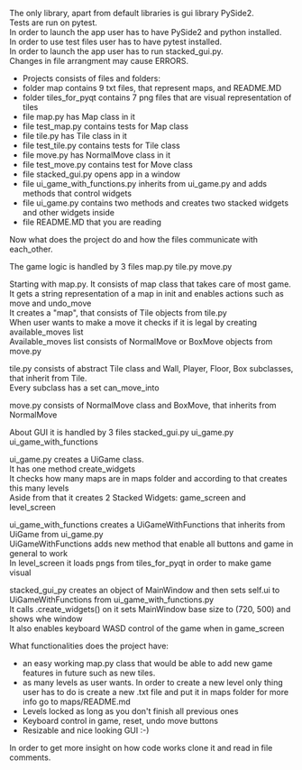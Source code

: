 The only library, apart from default libraries is gui library PySide2. <br />
Tests are run on pytest. <br />
In order to launch the app user has to have PySide2 and python installed. <br />
In order to use test files user has to have pytest installed. <br />
In order to launch the app user has to run stacked_gui.py. <br />
Changes in file arrangment may cause ERRORS. <br />

- Projects consists of files and folders:
- folder map contains 9 txt files, that represent maps, and README.MD
- folder tiles_for_pyqt contains 7 png files that are visual representation of tiles
- file map.py has Map class in it
- file test_map.py contains tests for Map class
- file tile.py has Tile class in it
- file test_tile.py contains tests for Tile class
- file move.py has NormalMove class in it
- file test_move.py contains test for Move class
- file stacked_gui.py opens app in a window
- file ui_game_with_functions.py inherits from ui_game.py and adds methods that control widgets
- file ui_game.py contains two methods and creates two stacked widgets and other widgets inside
- file README.MD that you are reading

Now what does the project do and how the files communicate with each_other. <br />


The game logic is handled by 3 files map.py tile.py move.py <br />

Starting with map.py. It consists of map class that takes care of most game. <br />
It gets a string representation of a map in init and enables actions such as move and undo_move <br />
It creates a "map", that consists of Tile objects from tile.py <br />
When user wants to make a move it checks if it is legal by creating available_moves list <br />
Available_moves list consists of NormalMove or BoxMove objects from move.py <br />

tile.py consists of abstract Tile class and Wall, Player, Floor, Box subclasses, that inherit from Tile. <br />
Every subclass has a set can_move_into <br />

move.py consists of NormalMove class and BoxMove, that inherits from NormalMove <br />


About GUI it is handled by 3 files stacked_gui.py ui_game.py ui_game_with_functions <br />

ui_game.py creates a UiGame class.  <br />
It has one method create_widgets <br />
It checks how many maps are in maps folder and according to that creates this many levels <br />
Aside from that it creates 2 Stacked Widgets: game_screen and level_screen <br />

ui_game_with_functions creates a UiGameWithFunctions that inherits from UiGame from ui_game.py  <br />
UiGameWithFunctions adds new method that enable all buttons and game in general to work  <br />
In level_screen it loads pngs from tiles_for_pyqt in order to make game visual  <br />

stacked_gui_py creates an object of MainWindow and then sets self.ui to UiGameWithFunctions from ui_game_with_functions.py <br />
It calls .create_widgets() on it sets MainWindow base size to  (720, 500) and shows whe window <br />
It also enables keyboard WASD control of the game when in game_screen <br />

What functionalities does the project have:
- an easy working map.py class that would be able to add new game features in future such as new tiles.
- as many levels as user wants. In order to create a new level only thing user has to do is create a new .txt file and put it in maps folder for more info go to maps/README.md
- Levels locked as long as you don't finish all previous ones
- Keyboard control in game, reset, undo move buttons
- Resizable and nice looking GUI :-)


In order to get more insight on how code works clone it and read in file comments. <br />
